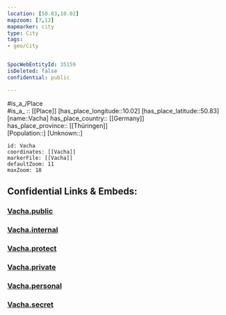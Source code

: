 ```yaml
---
location: [50.83,10.02] 
mapzoom: [7,12] 
mapmarker: city 
type: City
tags:
- geo/City


SpocWebEntityId: 35159
isDeleted: false
confidential: public

---
```



#is_a_/Place  
#is_a_ :: [[Place]] 
[has_place_longitude::10.02] 
[has_place_latitude::50.83] 
[name::Vacha] 
has_place_country:: [[Germany]]  
has_place_province:: [[Thüringen]]  
[Population::] 
[Unknown::] 


```leaflet
id: Vacha
coordinates: [[Vacha]] 
markerFile: [[Vacha]] 
defaultZoom: 11 
maxZoom: 18
```


## Confidential Links & Embeds: 

### [Vacha.public](/_public/\Earth\Continent\Europe\Europe~Central\Germany\Germany~East\Thüringen\counties~TH\Wartburgkreis\cities~WartburgkreisVacha.public.md) 

### [Vacha.internal](/_internal/\Earth\Continent\Europe\Europe~Central\Germany\Germany~East\Thüringen\counties~TH\Wartburgkreis\cities~WartburgkreisVacha.internal.md) 

### [Vacha.protect](/_protect/\Earth\Continent\Europe\Europe~Central\Germany\Germany~East\Thüringen\counties~TH\Wartburgkreis\cities~WartburgkreisVacha.protect.md) 

### [Vacha.private](/_private/\Earth\Continent\Europe\Europe~Central\Germany\Germany~East\Thüringen\counties~TH\Wartburgkreis\cities~WartburgkreisVacha.private.md) 

### [Vacha.personal](/_personal/\Earth\Continent\Europe\Europe~Central\Germany\Germany~East\Thüringen\counties~TH\Wartburgkreis\cities~WartburgkreisVacha.personal.md) 

### [Vacha.secret](/_secret/\Earth\Continent\Europe\Europe~Central\Germany\Germany~East\Thüringen\counties~TH\Wartburgkreis\cities~WartburgkreisVacha.secret.md)

